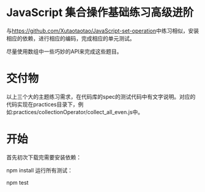 # JavaScript 集合操作基础练习高级进阶

与<a>https://github.com/Xutaotaotao/JavaScript-set-operation</a>中练习相似，安装相应的依赖，进行相应的编码，完成相应的单元测试。

尽量使用数组中一些巧妙的API来完成这些题目。

# 交付物

以上三个大的主题练习需求，在代码库的spec的测试代码中有文字说明。对应的代码实现在practices目录下，例如:practices/collectionOperator/collect_all_even.js中。

# 开始

首先初次下载完需要安装依赖：

npm install
运行所有测试：

npm test